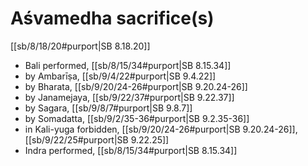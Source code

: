 # Aśvamedha sacrifice(s)

[[sb/8/18/20#purport|SB 8.18.20]]

* Bali performed, [[sb/8/15/34#purport|SB 8.15.34]]
* by Ambarīṣa, [[sb/9/4/22#purport|SB 9.4.22]]
* by Bharata, [[sb/9/20/24-26#purport|SB 9.20.24-26]]
* by Janamejaya, [[sb/9/22/37#purport|SB 9.22.37]]
* by Sagara, [[sb/9/8/7#purport|SB 9.8.7]]
* by Somadatta, [[sb/9/2/35-36#purport|SB 9.2.35-36]]
* in Kali-yuga forbidden, [[sb/9/20/24-26#purport|SB 9.20.24-26]], [[sb/9/22/25#purport|SB 9.22.25]]
* Indra performed, [[sb/8/15/34#purport|SB 8.15.34]]
